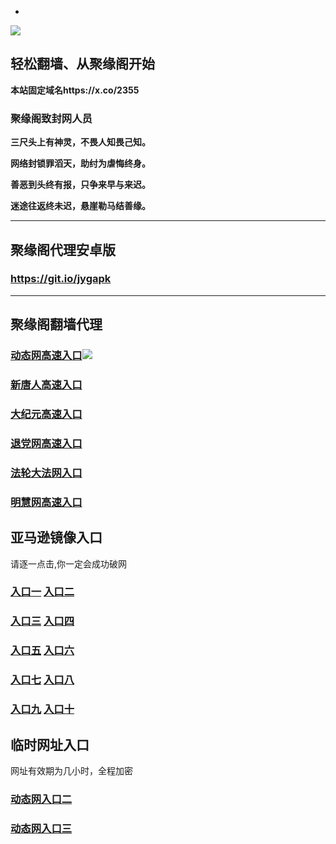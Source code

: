 * 
![](https://raw.githubusercontent.com/hao369/a/master/j.jpg)



## 轻松翻墙、从聚缘阁开始

**本站固定域名https://x.co/2355**

### 聚缘阁致封网人员

**三尺头上有神灵，不畏人知畏己知。**

**网络封锁罪滔天，助纣为虐悔终身。**

**善恶到头终有报，只争来早与来迟。**

**迷途往返终未迟，悬崖勒马结善缘。**

***



##  聚缘阁代理安卓版

### https://git.io/jygapk


***



## 聚缘阁翻墙代理 

### [动态网高速入口](https://lkkb1v3de2.execute-api.us-east-2.amazonaws.com/5325478k-87u/?id=2)![](https://raw.githubusercontent.com/hao369/a/master/jygdl.gif)

### [新唐人高速入口](https://lkkb1v3de2.execute-api.us-east-2.amazonaws.com/5325478k-87u/?id=5)

### [大纪元高速入口](https://lkkb1v3de2.execute-api.us-east-2.amazonaws.com/5325478k-87u/?id=7)

### [退党网高速入口](https://lkkb1v3de2.execute-api.us-east-2.amazonaws.com/5325478k-87u/?id=8)

### [法轮大法网入口](https://lkkb1v3de2.execute-api.us-east-2.amazonaws.com/5325478k-87u/?id=15)

### [明慧网高速入口](https://lkkb1v3de2.execute-api.us-east-2.amazonaws.com/5325478k-87u/?id=3)

## 亚马逊镜像入口 

请逐一点击,你一定会成功破网

### **[入口一](http://x.co/2244)** **[入口二](http://x.co/3824)**


### **[入口三](https://s3.eu-central-1.amazonaws.com/jyg3/index.html)**  **[入口四](https://s3-ap-southeast-1.amazonaws.com/jyg4/index.html)**

### **[入口五](https://s3.ap-south-1.amazonaws.com/jyg5/index.html)**  **[入口六](https://s3-us-west-1.amazonaws.com/jyg6/index.html)**


###  **[入口七](https://s3-us-west-2.amazonaws.com/jyg7/index.html)**  **[入口八](https://s3-eu-west-1.amazonaws.com/jyg8/index.html)**


###  **[入口九](https://s3-ap-northeast-1.amazonaws.com/jyg9/index.html)**  **[入口十](https://s3.amazonaws.com/dtw/index.html)**



## 临时网址入口 

网址有效期为几小时，全程加密

### [动态网入口二](https://x.co/ddg)

### [动态网入口三](https://x.co/ddf)



